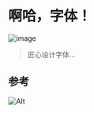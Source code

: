 # 啊哈，字体！

![image](https://user-images.githubusercontent.com/101490384/158044841-601a5ac3-dc78-4c76-ae1e-875cd1345184.png)
> 匠心设计字体...

## 参考

![Alt](https://repobeats.axiom.co/api/embed/e1cb6dee7f790b9618426f06a152293bcd436541.svg "Repobeats analytics image")
